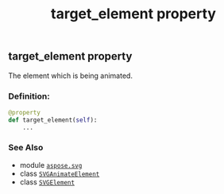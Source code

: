 ﻿---
title: target_element property
second_title: Aspose.SVG for Python via .NET API References
description: 
type: docs
weight: 870
url: /python-net/aspose.svg/svganimateelement/target_element/
is_root: false
---

## target_element property


The element which is being animated.
### Definition:
```python
@property
def target_element(self):
    ...
```

### See Also
* module [`aspose.svg`](../../)
* class [`SVGAnimateElement`](/svg/python-net/aspose.svg/svganimateelement)
* class [`SVGElement`](/svg/python-net/aspose.svg/svgelement)
